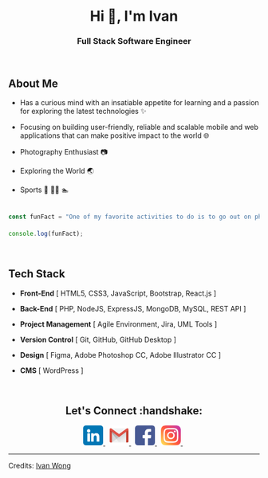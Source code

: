 <h1 align="center">Hi 👋, I'm Ivan</h1>
<h3 align="center">Full Stack Software Engineer</h3><br>

## About Me

- Has a curious mind with an insatiable appetite for learning and a passion for exploring the latest technologies :sparkles:

- Focusing on building user-friendly, reliable and scalable mobile and web applications that can make positive impact to the world :globe_with_meridians:

- Photography Enthusiast :camera:
  
- Exploring the World :earth_asia:

- Sports 🏸 🧗‍♂️ :swimmer:

```javascript

const funFact = "One of my favorite activities to do is to go out on photo walks, discovering new places and capturing eye-catching landscapes.";

console.log(funFact);

```

<br>
<h2>Tech Stack</h2>

- <b>Front-End</b> [ HTML5, CSS3, JavaScript, Bootstrap, React.js ]

- <b>Back-End</b> [ PHP, NodeJS, ExpressJS, MongoDB, MySQL, REST API ]

- <b>Project Management</b> [ Agile Environment, Jira, UML Tools ]

- <b>Version Control</b> [ Git, GitHub, GitHub Desktop ]

- <b>Design</b> [ Figma, Adobe Photoshop CC, Adobe Illustrator CC ]

- <b>CMS</b> [ WordPress ]

<br>
<h2 align="center">Let's Connect :handshake:</h2>
<p align="center">
<a href="https://www.linkedin.com/in/yitmengwong/">
  <img src="https://github.com/yitmeng00/yitmeng00/blob/c6fa27ad94d0ead851a5bb4745a8ccd0f8d47a4b/images/linkedin.png" alt="LinkedIn" height="40" width="40">
</a>&nbsp;
<a href="mailto:ivanwong810520@gmail.com">
  <img src="https://github.com/yitmeng00/yitmeng00/blob/c6fa27ad94d0ead851a5bb4745a8ccd0f8d47a4b/images/gmail.png" alt="Gmail" height="40" width="40">
</a>&nbsp;
<a href="https://www.facebook.com/yitmeng0207/">
  <img src="https://github.com/yitmeng00/yitmeng00/blob/c6fa27ad94d0ead851a5bb4745a8ccd0f8d47a4b/images/facebook.png" alt="Facebook" height="40" width="40">
</a>&nbsp;
<a href="https://www.instagram.com/yitmeng_00/">
  <img src="https://github.com/yitmeng00/yitmeng00/blob/c6fa27ad94d0ead851a5bb4745a8ccd0f8d47a4b/images/instagram.png" alt="Instagram" height="40" width="40">
</a>&nbsp;
</p>

---
Credits: [Ivan Wong](https://github.com/yitmeng00)
